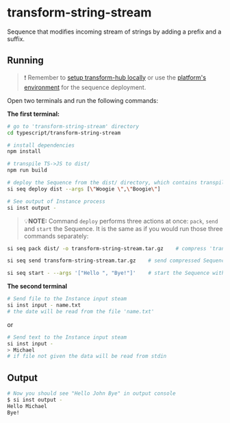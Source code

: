 # transform-string-stream

Sequence that modifies incoming stream of strings by adding a prefix and a suffix.

## Running

> ❗ Remember to [setup transform-hub locally](https://docs.scramjet.org/platform/self-hosted-installation) or use the [platform's environment](https://docs.scramjet.org/platform/quick-start) for the sequence deployment.

Open two terminals and run the following commands:

**The first terminal:**

```bash
# go to 'transform-string-stream' directory
cd typescript/transform-string-stream

# install dependencies
npm install

# transpile TS->JS to dist/
npm run build

# deploy the Sequence from the dist/ directory, which contains transpiled code, package.json and node_modules
si seq deploy dist --args [\"Woogie \",\"Boogie\"]

# See output of Instance process
si inst output -
```

> 💡**NOTE:** Command `deploy` performs three actions at once: `pack`, `send` and `start` the Sequence. It is the same as if you would run those three commands separately:

```bash
si seq pack dist/ -o transform-string-stream.tar.gz    # compress 'transform-string-stream/' directory into file named 'transform-string-stream.tar.gz'

si seq send transform-string-stream.tar.gz    # send compressed Sequence to STH, this will output Sequence ID

si seq start - --args '["Hello ", "Bye!"]'    # start the Sequence with arguments, this will output Instance ID
```

**The second terminal**

```bash
# Send file to the Instance input steam
si inst input - name.txt
# the date will be read from the file 'name.txt'
```

or

```bash
# Send text to the Instance input steam
si inst input -
> Michael
# if file not given the data will be read from stdin
```

## Output

```bash
# Now you should see "Hello John Bye" in output console
$ si inst output -
Hello Michael
Bye!
```
